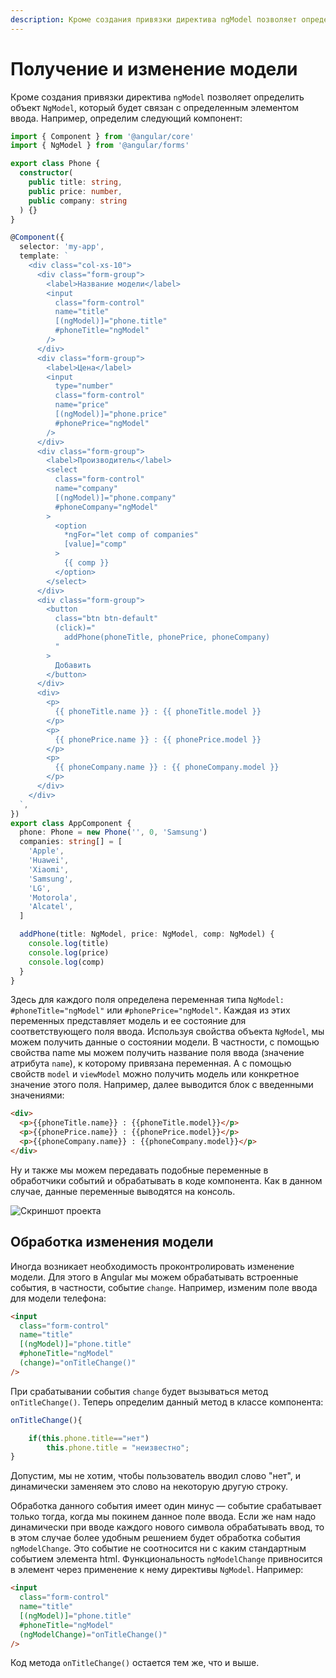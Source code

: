 ```yaml
---
description: Кроме создания привязки директива ngModel позволяет определить объект NgModel, который будет связан с определенным элементом ввода
---
```


# Получение и изменение модели

Кроме создания привязки директива `ngModel` позволяет определить объект `NgModel`, который будет связан с определенным элементом ввода. Например, определим следующий компонент:

```typescript
import { Component } from '@angular/core'
import { NgModel } from '@angular/forms'

export class Phone {
  constructor(
    public title: string,
    public price: number,
    public company: string
  ) {}
}

@Component({
  selector: 'my-app',
  template: `
    <div class="col-xs-10">
      <div class="form-group">
        <label>Название модели</label>
        <input
          class="form-control"
          name="title"
          [(ngModel)]="phone.title"
          #phoneTitle="ngModel"
        />
      </div>
      <div class="form-group">
        <label>Цена</label>
        <input
          type="number"
          class="form-control"
          name="price"
          [(ngModel)]="phone.price"
          #phonePrice="ngModel"
        />
      </div>
      <div class="form-group">
        <label>Производитель</label>
        <select
          class="form-control"
          name="company"
          [(ngModel)]="phone.company"
          #phoneCompany="ngModel"
        >
          <option
            *ngFor="let comp of companies"
            [value]="comp"
          >
            {{ comp }}
          </option>
        </select>
      </div>
      <div class="form-group">
        <button
          class="btn btn-default"
          (click)="
            addPhone(phoneTitle, phonePrice, phoneCompany)
          "
        >
          Добавить
        </button>
      </div>
      <div>
        <p>
          {{ phoneTitle.name }} : {{ phoneTitle.model }}
        </p>
        <p>
          {{ phonePrice.name }} : {{ phonePrice.model }}
        </p>
        <p>
          {{ phoneCompany.name }} : {{ phoneCompany.model }}
        </p>
      </div>
    </div>
  `,
})
export class AppComponent {
  phone: Phone = new Phone('', 0, 'Samsung')
  companies: string[] = [
    'Apple',
    'Huawei',
    'Xiaomi',
    'Samsung',
    'LG',
    'Motorola',
    'Alcatel',
  ]

  addPhone(title: NgModel, price: NgModel, comp: NgModel) {
    console.log(title)
    console.log(price)
    console.log(comp)
  }
}
```

Здесь для каждого поля определена переменная типа `NgModel: #phoneTitle="ngModel"` или `#phonePrice="ngModel"`. Каждая из этих переменных представляет модель и ее состояние для соответствующего поля ввода. Используя свойства объекта `NgModel`, мы можем получить данные о состоянии модели. В частности, с помощью свойства name мы можем получить название поля ввода (значение атрибута `name`), к которому привязана переменная. А с помощью свойств `model` и `viewModel` можно получить модель или конкретное значение этого поля. Например, далее выводится блок с введенными значениями:

```html
<div>
  <p>{{phoneTitle.name}} : {{phoneTitle.model}}</p>
  <p>{{phonePrice.name}} : {{phonePrice.model}}</p>
  <p>{{phoneCompany.name}} : {{phoneCompany.model}}</p>
</div>
```

Ну и также мы можем передавать подобные переменные в обработчики событий и обрабатывать в коде компонента. Как в данном случае, данные переменные выводятся на консоль.

![Скриншот проекта](model-1.png)

## Обработка изменения модели

Иногда возникает необходимость проконтролировать изменение модели. Для этого в Angular мы можем обрабатывать встроенные события, в частности, событие `change`. Например, изменим поле ввода для модели телефона:

```html
<input
  class="form-control"
  name="title"
  [(ngModel)]="phone.title"
  #phoneTitle="ngModel"
  (change)="onTitleChange()"
/>
```

При срабатывании события `change` будет вызываться метод `onTitleChange()`. Теперь определим данный метод в классе компонента:

```typescript
onTitleChange(){

    if(this.phone.title=="нет")
        this.phone.title = "неизвестно";
}
```

Допустим, мы не хотим, чтобы пользователь вводил слово "нет", и динамически заменяем это слово на некоторую другую строку.

Обработка данного события имеет один минус — событие срабатывает только тогда, когда мы покинем данное поле ввода. Если же нам надо динамически при вводе каждого нового символа обрабатывать ввод, то в этом случае более удобным решением будет обработка события `ngModelChange`. Это событие не соотносится ни с каким стандартным событием элемента html. Функциональность `ngModelChange` привносится в элемент через применение к нему директивы `NgModel`. Например:

```html
<input
  class="form-control"
  name="title"
  [(ngModel)]="phone.title"
  #phoneTitle="ngModel"
  (ngModelChange)="onTitleChange()"
/>
```

Код метода `onTitleChange()` остается тем же, что и выше.
